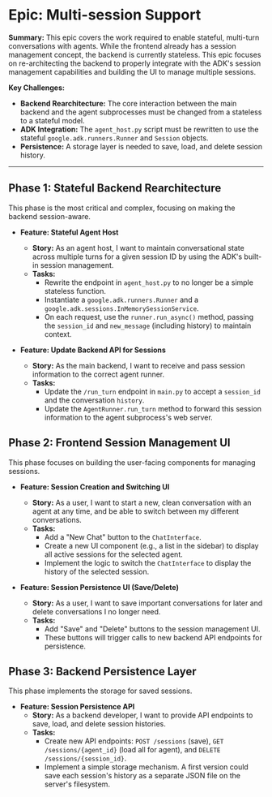 # Epic: Multi-session Support

**Summary:** This epic covers the work required to enable stateful, multi-turn conversations with agents. While the frontend already has a session management concept, the backend is currently stateless. This epic focuses on re-architecting the backend to properly integrate with the ADK's session management capabilities and building the UI to manage multiple sessions.

**Key Challenges:**
-   **Backend Rearchitecture:** The core interaction between the main backend and the agent subprocesses must be changed from a stateless to a stateful model.
-   **ADK Integration:** The `agent_host.py` script must be rewritten to use the stateful `google.adk.runners.Runner` and `Session` objects.
-   **Persistence:** A storage layer is needed to save, load, and delete session history.

---

## Phase 1: Stateful Backend Rearchitecture

This phase is the most critical and complex, focusing on making the backend session-aware.

-   **Feature: Stateful Agent Host**
    -   **Story:** As an agent host, I want to maintain conversational state across multiple turns for a given session ID by using the ADK's built-in session management.
    -   **Tasks:**
        -   Rewrite the endpoint in `agent_host.py` to no longer be a simple stateless function.
        -   Instantiate a `google.adk.runners.Runner` and a `google.adk.sessions.InMemorySessionService`.
        -   On each request, use the `runner.run_async()` method, passing the `session_id` and `new_message` (including history) to maintain context.

-   **Feature: Update Backend API for Sessions**
    -   **Story:** As the main backend, I want to receive and pass session information to the correct agent runner.
    -   **Tasks:**
        -   Update the `/run_turn` endpoint in `main.py` to accept a `session_id` and the conversation `history`.
        -   Update the `AgentRunner.run_turn` method to forward this session information to the agent subprocess's web server.

## Phase 2: Frontend Session Management UI

This phase focuses on building the user-facing components for managing sessions.

-   **Feature: Session Creation and Switching UI**
    -   **Story:** As a user, I want to start a new, clean conversation with an agent at any time, and be able to switch between my different conversations.
    -   **Tasks:**
        -   Add a "New Chat" button to the `ChatInterface`.
        -   Create a new UI component (e.g., a list in the sidebar) to display all active sessions for the selected agent.
        -   Implement the logic to switch the `ChatInterface` to display the history of the selected session.

-   **Feature: Session Persistence UI (Save/Delete)**
    -   **Story:** As a user, I want to save important conversations for later and delete conversations I no longer need.
    -   **Tasks:**
        -   Add "Save" and "Delete" buttons to the session management UI.
        -   These buttons will trigger calls to new backend API endpoints for persistence.

## Phase 3: Backend Persistence Layer

This phase implements the storage for saved sessions.

-   **Feature: Session Persistence API**
    -   **Story:** As a backend developer, I want to provide API endpoints to save, load, and delete session histories.
    -   **Tasks:**
        -   Create new API endpoints: `POST /sessions` (save), `GET /sessions/{agent_id}` (load all for agent), and `DELETE /sessions/{session_id}`.
        -   Implement a simple storage mechanism. A first version could save each session's history as a separate JSON file on the server's filesystem.

